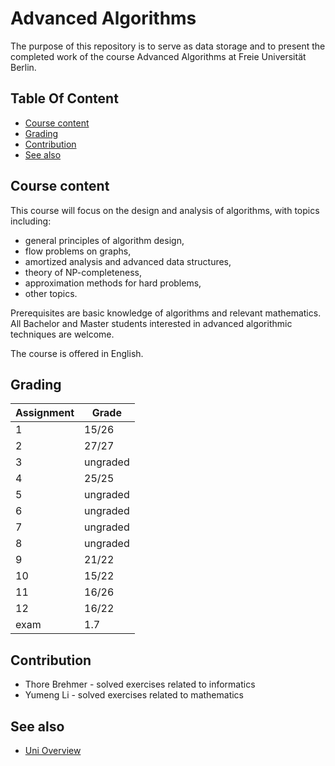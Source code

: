 # Advanced Algorithms

The purpose of this repository is to serve as data storage and to present the completed work of the course Advanced Algorithms at Freie Universität Berlin.

## Table Of Content

- [Course content](#course-content)
- [Grading](#grading)
- [Contribution](#contribution)
- [See also](#see-also)


## Course content

This course will focus on the design and analysis of algorithms, with topics including:
- general principles of algorithm design,
- flow problems on graphs,
- amortized analysis and advanced data structures,
- theory of NP-completeness,
- approximation methods for hard problems,
- other topics.

Prerequisites are basic knowledge of algorithms and relevant mathematics. All Bachelor and Master students interested in advanced algorithmic techniques are welcome.

The course is offered in English.


## Grading

| Assignment  | Grade |
| ------------- | ------------- |
| 1  | 15/26  |
| 2  | 27/27  |
| 3  | ungraded  |
| 4  | 25/25  |
| 5  | ungraded  |
| 6  | ungraded  |
| 7  | ungraded  |
| 8  | ungraded  |
| 9  | 21/22  |
| 10  | 15/22  |
| 11  | 16/26  |
| 12  | 16/22  |
| exam  | 1.7  |


## Contribution

* Thore Brehmer - solved exercises related to informatics
* Yumeng Li - solved exercises related to mathematics
  
## See also
* [Uni Overview](https://github.com/thob97/uni_overview.git)
